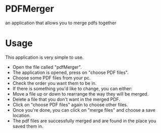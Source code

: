 # PDFMerger
an application that allows you to merge pdfs together

# Usage
This application is very simple to use.
- Open the file called "pdfMerger".
- The application is opened, press on "choose PDF files".
- Choose some PDF files from your pc.
- Check the order you want them to be in.
- If there is something you'd like to change, you can either:
-   Move a file up or down to rearrange the way they will be merged.
-   Delete a file that you don't want in the merged PDF.
-   Click on "choose PDF files" again to choose other files.
- Once you're done, you can click on "merge files" and choose a save location.
- The pdf files are successfully merged and are found in the place you saved them in.